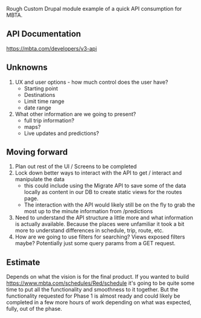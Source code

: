 Rough Custom Drupal module example of a quick API consumption for MBTA.

## API Documentation
https://mbta.com/developers/v3-api

## Unknowns
1. UX and user options - how much control does the user have?  
    - Starting point
    - Destinations
    - Limit time range
    - date range
2. What other information are we going to present? 
    - full trip information?
    - maps?
    - Live updates and predictions?

## Moving forward
1. Plan out rest of the UI / Screens to be completed
2. Lock down better ways to interact with the API to get / interact and manipulate the data
    - this could include using the Migrate API to save some of the data locally as content in our DB to create static views for the routes page.
    - The interaction with the API would likely still be on the fly to grab the most up to the minute information from /predictions
3. Need to understand the API structure a little more and what information is actually available. Because the places were unfamiliar it took a bit more to understand differences in schedule, trip, route, etc.
4. How are we going to use filters for searching? Views exposed filters maybe? Potentially just some query params from a GET request. 


## Estimate
Depends on what the vision is for the final product. If you wanted to build https://www.mbta.com/schedules/Red/schedule it's going to be quite some time to put all the functionality and smoothness to it together. But the functionality requested for Phase 1 is almost ready and could likely be completed in a few more hours of work depending on what was expected, fully, out of the phase. 

